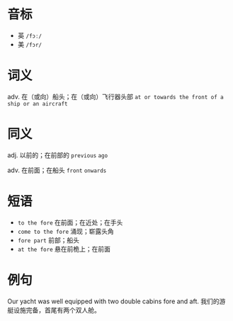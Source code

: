 # 音标

- 英 `/fɔː/`
- 美 `/fɔr/`

# 词义

adv. 在（或向）船头；在（或向）飞行器头部
`at or towards the front of a ship or an aircraft`

# 同义

adj. 以前的；在前部的
`previous` `ago`

adv. 在前面；在船头
`front` `onwards`

# 短语

- `to the fore` 在前面；在近处；在手头
- `come to the fore` 涌现；崭露头角
- `fore part` 前部；船头
- `at the fore` 悬在前桅上；在前面

# 例句

Our yacht was well equipped with two double cabins fore and aft.
我们的游艇设施完备，首尾有两个双人舱。


